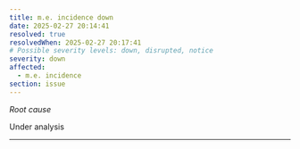 ```yaml
---
title: m.e. incidence down
date: 2025-02-27 20:14:41
resolved: true
resolvedWhen: 2025-02-27 20:17:41
# Possible severity levels: down, disrupted, notice
severity: down
affected:
  - m.e. incidence
section: issue
---
```


*Root cause*

Under analysis

---


